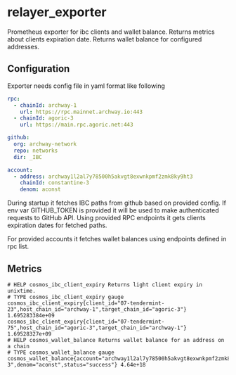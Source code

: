 # relayer_exporter
Prometheus exporter for ibc clients and wallet balance.
Returns metrics about clients expiration date.
Returns wallet balance for configured addresses.

## Configuration
Exporter needs config file in yaml format like following

```yaml
rpc:
  - chainId: archway-1
    url: https://rpc.mainnet.archway.io:443
  - chainId: agoric-3
    url: https://main.rpc.agoric.net:443

github:
  org: archway-network
  repo: networks
  dir: _IBC

account:
  - address: archway1l2al7y78500h5akvgt8exwnkpmf2zmk8ky9ht3
    chainId: constantine-3
    denom: aconst
```

During startup it fetches IBC paths from github based on provided config.
If env var GITHUB_TOKEN is provided it will be used to make authenticated requests to GitHub API.
Using provided RPC endpoints it gets clients expiration dates for fetched paths.

For provided accounts it fetches wallet balances using endpoints defined in rpc list.

## Metrics
```
# HELP cosmos_ibc_client_expiry Returns light client expiry in unixtime.
# TYPE cosmos_ibc_client_expiry gauge
cosmos_ibc_client_expiry{client_id="07-tendermint-23",host_chain_id="archway-1",target_chain_id="agoric-3"} 1.695283384e+09
cosmos_ibc_client_expiry{client_id="07-tendermint-75",host_chain_id="agoric-3",target_chain_id="archway-1"} 1.69528327e+09
# HELP cosmos_wallet_balance Returns wallet balance for an address on a chain
# TYPE cosmos_wallet_balance gauge
cosmos_wallet_balance{account="archway1l2al7y78500h5akvgt8exwnkpmf2zmk8ky9ht3",chain_id="constantine-3",denom="aconst",status="success"} 4.64e+18
```
